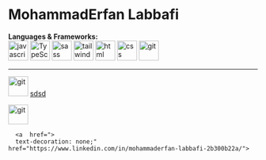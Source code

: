 <h1>MohammadErfan Labbafi</h1>
<strong rel="nofollow">Languages & Frameworks:</strong>
<br>
 <div>
        <img
          width="40"
          height="40"
          src="https://s32.picofile.com/file/8478593326/javascript.png"
          alt="javascript"
        />
        <img
          width="40"
          height="40"
          src="https://s32.picofile.com/file/8478600426/typescript.png"
          alt="TypeScript"
        />
        <img
          width="40"
          height="40"
          src="https://s32.picofile.com/file/8478593376/sass.png"
          alt="sass"
        />
        <img
          width="40"
          height="40"
          src="https://s32.picofile.com/file/8478593384/tailwind.png"
          alt="tailwind"
        />
        <img
          width="40"
          height="40"
          src="https://s32.picofile.com/file/8478593334/html.png"
          alt="html"
        />
        <img
          width="40"
          height="40"
          src="https://s32.picofile.com/file/8478600476/css.png"
          alt="css"
        />
        <img
          width="40"
          height="40"
          src="https://s32.picofile.com/file/8478600442/giticon.png"
          alt="git"
        />
      </div> 
<hr>
<div>
  
<img href="https://github.com/Erfanlab" 
          width="40"
          height="40"
          src="https://github.com/Erfanlab/Erfanlab/blob/main/github.jpg?raw=true"
          alt="git"
        />
        <a href="https://t.me/Erfan_MFD">sdsd
        </a>
        
<img href="(https://t.me/Erfan_MFD)"
          width="40"
          height="40"
          src="https://github.com/Erfanlab/Erfanlab/blob/main/github.jpg?raw=true"
          alt="git"
        />
        
 
 
      <a  href=">
      text-decoration: none;" href="https://www.linkedin.com/in/mohammaderfan-labbafi-2b300b22a/">

</div>

